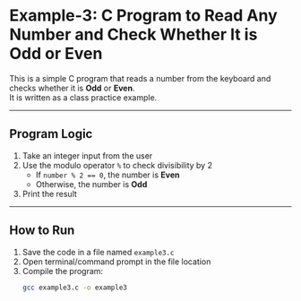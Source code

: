 # Example-3: C Program to Read Any Number and Check Whether It is Odd or Even

This is a simple C program that reads a number from the keyboard and checks whether it is **Odd** or **Even**.  
It is written as a class practice example.

---

## Program Logic
1. Take an integer input from the user  
2. Use the modulo operator `%` to check divisibility by 2  
   - If `number % 2 == 0`, the number is **Even**  
   - Otherwise, the number is **Odd**  
3. Print the result  

---

## How to Run
1. Save the code in a file named `example3.c`  
2. Open terminal/command prompt in the file location  
3. Compile the program:
   ```bash
   gcc example3.c -o example3
